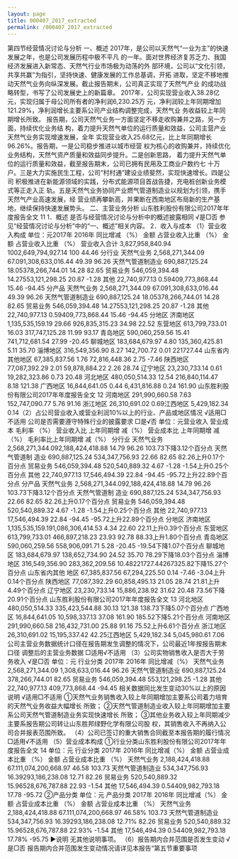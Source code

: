 ```yaml
---
layout: page
title: 000407_2017_extracted
permalink: /000407_2017_extracted
---
```


第四节经营情况讨论与分析
一、概述
2017年，是公司以天然气“一业为主”的快速发展之年，也是公司发展历程中极不平凡
的一年。面对世界经济复苏乏力、我国经济发展进入新常态、天然气行业市场极为动荡的外
部环境，公司以“文化引领，共享共赢”为指引，坚持快速、健康发展的工作总基调，开拓
进取，坚定不移地推动天然气业务向纵深发展。截止报告期末，公司真正实现了天然气产业
的成功战略转型，书写了公司发展史上的新篇章。
2017年，公司实现营业收入38.28亿元，实现归属于母公司所有者的净利润6,230.25万
元，净利润较上年同期增加121.29%，净利润增长主要系公司产业结构调整完成，天然气业
务收益较上年同期增长所致。
报告期，公司天然气业务一方面坚定不移走收购兼并之路，另一方面，持续优化业务结
构，着力提升天然气单位的运行质量和效益，公司主营产业天然气业务实现增速发展，全年
实现营业收入25.68亿元，比上年同期增长96.26%。报告期，一是公司稳步推进以城市经营
权为核心的收购兼并，持续优化业务结构，天然气资产质量和效益同步提升。二是创新思路，
着力提升天然气单位的运行质量和效益，截至报告期末，公司已拥有民用及工商业户数约七
十万户。三是大力实施民生工程，公司“村村通”建设业绩斐然，实现快速增长。四是公司
积极推进在新能源领域的实践，分布式能源项目首战告捷，充电桩创新业务模式等正走入正
轨。五是天然气业务协同产业燃气管道制造业以规划为引领，携手天然气产业高速发展，经
营业绩再攀新高，并果断在西南地区布局新的生产基地，继续保持快速发展势头。
二、主营业务分析
山东胜利股份有限公司2017年年度报告全文
11
1．概述
是否与经营情况讨论与分析中的概述披露相同
√是□否
参见“经营情况讨论与分析”中的“一、概述”相关内容。
2．收入与成本
（1）营业收入构成
单位：元2017年
2016年
同比增减
（%）
金额
占营业收入比重
（%）
金额
占营业收入比重
（%）
营业收入合计
3,827,958,840.94
1002,649,794,927.14
100
44.46
分行业
天然气业务
2,568,271,344.09
67.091,308,633,016.44
49.39
96.26
天然气管道制造业
690,887,125.24
18.05378,266,744.01
14.28
82.65
贸易业务
546,059,394.48
14.27553,121,298.25
20.87
-1.28
其他
22,740,977.13
0.59409,773,868.44
15.46
-94.45
分产品
天然气业务
2,568,271,344.09
67.091,308,633,016.44
49.39
96.26
天然气管道制造业
690,887,125.24
18.05378,266,744.01
14.28
82.65
贸易业务
546,059,394.48
14.27553,121,298.25
20.87
-1.28
其他
22,740,977.13
0.59409,773,868.44
15.46
-94.45
分地区
济南地区
1,135,535,159.19
29.66
926,835,315.23
34.98
22.52
东营地区
613,799,733.01
16.03
317,747,125.28
11.99
93.17
青岛地区
590,060,259.56
15.41
741,712,681.54
27.99
-20.45
聊城地区
183,684,679.97
4.80
135,360,425.81
5.11
35.70
淄博地区
316,549,356.90
8.27
142,700.72
0.01
221727.44
山东省内其他地区
67,385,837.56
1.76
72,816,448.36
2.75
-7.46
陕西地区
77,087,392.29
2.01
59,878,884.22
2.26
28.74
辽宁地区
23,230,733.14
0.61
19,282,323.86
0.73
20.48
河北地区
480,050,514.33
12.54
216,840,114.47
8.18
121.38
广西地区
16,844,641.05
0.44
6,431,816.88
0.24
161.90
山东胜利股份有限公司2017年年度报告全文
12
河南地区
291,990,660.58
7.63
152,747,090.77
5.76
91.16
浙江地区
26,310,691.02
0.69江西地区
5,429,182.34
0.14（2）占公司营业收入或营业利润10%以上的行业、产品或地区情况
√适用□不适用
公司是否需要遵守特殊行业的披露要求
□是√否
单位：元营业收入
营业成本
毛利率
（%）
营业收入比
上年同期增
减（%）
营业成本比
上年同期增
减（%）
毛利率比上年同期增
减（%）
分行业
天然气业务
2,568,271,344.092,188,424,418.88
14.79
96.26
103.73下降3.12个百分点
天然气管道制
造业
690,887,125.24
534,347,756.93
22.66
82.65
82.26上升0.17个百分点
贸易业务
546,059,394.48
520,540,889.32
4.67
-1.28
-1.54上升0.25个百分点
其他
22,740,977.13
17,546,494.39
22.84
-94.45
-95.72上升22.89个百分点
分产品
天然气业务
2,568,271,344.092,188,424,418.88
14.79
96.26
103.73下降3.12个百分点
天然气管道制
造业
690,887,125.24
534,347,756.93
22.66
82.65
82.26上升0.17个百分点
贸易业务
546,059,394.48
520,540,889.32
4.67
-1.28
-1.54上升0.25个百分点
其他
22,740,977.13
17,546,494.39
22.84
-94.45
-95.72上升22.89个百分点
分地区
济南地区
1,135,535,159.191,086,306,414.53
4.34
22.60
22.11上升0.39个百分点
东营地区
613,799,733.01
466,897,218.23
23.93
92.78
88.33上升1.80个百分点
青岛地区
590,060,259.56
558,906,091.71
5.28
-20.45
-19.54下降1.07个百分点
聊城地区
183,684,679.97
138,652,734.90
24.52
35.70
78.29下降18.03个百分点
淄博地区
316,549,356.90
283,362,209.56
10.48221727.44267325.82下降15.27个百分点
山东省内其他
地区
67,385,837.56
67,294,225.50
0.14
-7.46
-3.04上升0.14个百分点
陕西地区
77,087,392.29
60,858,495.13
21.05
28.74
21.81上升4.49个百分点
辽宁地区
23,230,733.14
15,886,238.92
31.62
20.48
73.56下降20.91个百分点
山东胜利股份有限公司2017年年度报告全文
13
河北地区
480,050,514.33
335,423,544.88
30.13
121.38
138.73下降5.07个百分点
广西地区
16,844,641.05
10,598,337.13
37.08
161.90
185.52下降5.21个百分点
河南地区
291,990,660.58
216,432,731.00
25.88
91.16
75.52上升6.61个百分点
浙江地区
26,310,691.02
15,195,337.42
42.25江西地区
5,429,182.34
5,045,980.61
7.06公司主营业务数据统计口径在报告期发生调整的情况下，公司最近1年按报告期末口径
调整后的主营业务数据
□适用√不适用
（3）公司实物销售收入是否大于劳务收入
√是□否
单位：元
行业分类
2017年
2016年
同比增减（%）
天然气业务
2,568,271,344.09
1,308,633,016.44
96.26
天然气管道制造业
690,887,125.24
378,266,744.01
82.65
贸易业务
546,059,394.48
553,121,298.25
-1.28
其他
22,740,977.13
409,773,868.44
-94.45
相关数据同比发生变动30%以上的原因说明
√适用□不适用
①天然气业务销售收入较上年同期增加主要系公司着力培育的天然气业务收益大幅增长
所致；
②天然气管道制造业收入较上年同期增加主要系公司天然气管道制造业务实现快速增长
所致；
③其他业务收入较上年同期减少主要系报告期公司转让山东胜邦绿野化学有限公司股
权，其销售收入不再纳入公司合并报表范围所致。
（4）公司已签订的重大销售合同截至本报告期的履行情况
□适用√不适用
（5）营业成本构成
①行业分类山东胜利股份有限公司2017年年度报告全文
14
单位：元
行业分类
2017年
2016年
同比增减（%）
金额
占营业成本比重
（%）
金额
占营业成本比重
（%）
天然气业务
2,188,424,418.88
67.111,074,200,668.97
46.58
103.73
天然气管道制造业
534,347,756.93
16.39293,186,238.08
12.71
82.26
贸易业务
520,540,889.32
15.96528,676,787.88
22.93
-1.54
其他
17,546,494.39
0.54409,982,793.18
17.78
-95.72
②产品分类
单位：元
产品分类
2017年
2016年
同比增减（%）
金额
占营业成本比重
（%）
金额
占营业成本比重
（%）
天然气业务
2,188,424,418.88
67.111,074,200,668.97
46.58%
103.73
天然气管道制造业
534,347,756.93
16.39293,186,238.08
12.71%
82.26
贸易业务
520,540,889.32
15.96528,676,787.88
22.93%
-1.54
其他
17,546,494.39
0.54409,982,793.18
17.78%
-95.75
►说明
无其他说明事项。
（6）报告期内合并范围是否发生变动
√是□否
报告期内合并范围发生变动情况请详见本报告“第五节重要事项